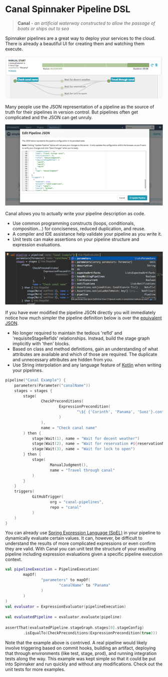 # Canal Spinnaker Pipeline DSL

> **Canal** - *an artificial waterway constructed to allow the passage of boats or ships out to sea*

Spinnaker pipelines are a great way to deploy your services to the cloud. There is already a beautiful UI for creating them and watching them execute.

![Image of Spinnaker pipeline UI](images/spinnaker_pipeline_UI.png)

Many people use the JSON representation of a pipeline as the source of truth for their pipelines in version control. But pipelines often get complicated and the JSON can get unruly. 

![Image of Spinnaker pipeline JSON UI](images/spinnkaer_pipeline_json_UI.png)

Canal allows you to actually write your pipeline description as code.
* Use common programming constructs (loops, conditionals, composition...) for conciseness, reduced duplication, and reuse.
* A compiler and IDE assistance help validate your pipeline as you write it.
* Unit tests can make assertions on your pipeline structure and expression evaluations.

![Image of Canal in Idea](images/canal_ide.png)

If you have ever modified the pipeline JSON directly you will immediately notice how much simpler the pipeline definition below is over the [equivalent JSON](https://github.com/canal-pipelines/canal/blob/04d8a02675bf72e5c872f86143f7f07b07d4955f/src/test/kotlin/io/pivotal/canal/CanalExample.kt#L19).
* No longer required to maintain the tedious 'refId' and 'requisiteStageRefIds' relationships. Instead, build the stage graph implicitly with 'then' blocks.
* Based on class and method definitions, gain an understanding of what attributes are available and which of those are required. The duplicate and unnecessary attributes are hidden from you.
* Use String interpolation and any language feature of [Kotlin](https://kotlinlang.org/) when writing your pipelines.

```kotlin
pipeline("Canal Example") {
    parameters(Parameter("canalName"))
    stages = stages {
        stage(
                CheckPreconditions(
                        ExpressionPrecondition(
                                "\${ {'Corinth', 'Panama', 'Suez'}.contains(trigger['parameters']['canalName']) }"
                        )
                ),
                name = "Check canal name"
        ) then {
            stage(Wait(1), name = "Wait for decent weather")
            stage(Wait(2), name = "Wait for reservation #${reservationNumber}")
            stage(Wait(3), name = "Wait for lock to open")
        } then {
            stage(
                    ManualJudgment(),
                    name = "Travel through canal"
            )
        }
    }
    triggers(
            GitHubTrigger(
                    org = "canal-pipelines",
                    repo = "canal"
            )
    )
}
```

You can already use [Spring Expression Language (SpEL)](https://docs.spring.io/spring/docs/4.3.10.RELEASE/spring-framework-reference/html/expressions.html) in your pipeline to dynamically evaluate certain values. It can, however, be difficult to understand the results of more complicated expressions or even confirm they are valid. With Canal you can unit test the structure of your resulting pipeline including expression evaluations given a specific pipeline execution context.

```kotlin
val pipelineExecution = PipelineExecution(
        mapOf(
                "parameters" to mapOf(
                        "canalName" to "Panama"
                )
        )
)
val evaluator = ExpressionEvaluator(pipelineExecution)

val evaluatedPipeline = evaluator.evaluate(pipeline)

assertThat(evaluatedPipeline.stageGraph.stages[0].stageConfig)
        .isEqualTo(CheckPreconditions(ExpressionPrecondition(true)))
```

Note that the example above is contrived. A real pipeline would likely involve triggering based on commit hooks, building an artifact, deploying that through environments (like test, stage, prod), and running integration tests along the way. This example was kept simple so that it could be put into Spinnaker and run quickly and without any modifications. Check out the unit tests for more examples.

